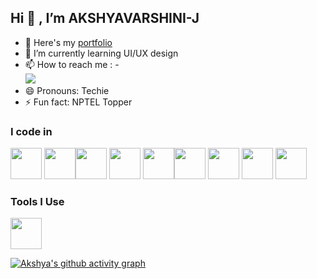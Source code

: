 ## Hi 👋 , I’m AKSHYAVARSHINI-J
- 🔭 Here's my [portfolio](https://akshyavarshini-07.github.io/Portfolio/)                                                 
- 🌱 I’m currently learning UI/UX design
- 📫 How to reach me :
-<br/> [<img src="https://img.shields.io/badge/LinkedIn-0077B5?style=for-the-badge&logo=linkedin&logoColor=white" />](www.linkedin.com/in/akshyavarshini)
- 😄 Pronouns: Techie
- ⚡ Fun fact: NPTEL Topper


### I code in
<img height="50" width="50" src="https://img.icons8.com/color/48/000000/python.png" /> <img height="50" width="50" src="https://img.icons8.com/color/48/000000/c-plus-plus-logo.png" /><img height="50" width="50" src="https://img.icons8.com/color/48/000000/java-coffee-cup-logo.png" /> <img height="50" width="50" src="https://img.icons8.com/color/48/000000/html-5.png" />  <img height="50" width="50" src="https://img.icons8.com/color/48/000000/bootstrap.png" /><img height="50" width="50" src="https://img.icons8.com/color/48/000000/javascript.png"/> <img height="50" width="50" src="https://img.icons8.com/?size=100&id=qc3TyHJPxEoH&format=png&color=000000"/> <img height="50" width="50" src="https://img.icons8.com/color/48/000000/mysql-logo.png"/> <img height="50" width="50" src="https://img.icons8.com/color/48/000000/nodejs.png"/> 

### Tools I Use
<img height="50" width="50" src="https://img.icons8.com/color/48/000000/visual-studio-code-2019.png"/> 


[![Akshya's github activity graph](https://github-readme-activity-graph.vercel.app/graph?username=Akshyavarshini-07&bg_color=050505&color=f90bf9&line=a0f207&point=12bdca&area=true&hide_border=true)](https://github.com/ashutosh00710/github-readme-activity-graph)
<!--
**Akshyavarshini-07/Akshyavarshini-07** is a ✨ _special_ ✨ repository because its `README.md` (this file) appears on your GitHub profile.

Here are some ideas to get you started:

-->
